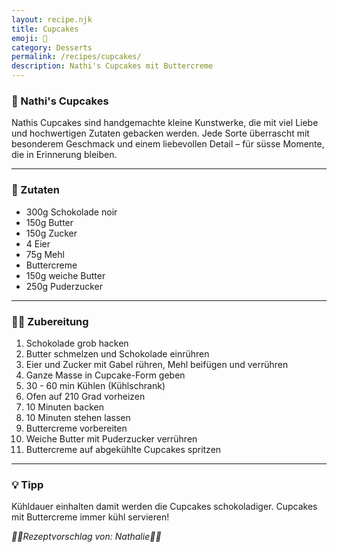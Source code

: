 ```yaml
---
layout: recipe.njk
title: Cupcakes
emoji: 🧁
category: Desserts
permalink: /recipes/cupcakes/
description: Nathi's Cupcakes mit Buttercreme
---
```


### 🧁 Nathi's Cupcakes

<!-- Hier einen kurzen Satz schreiben, z. B. wann oder wieso das Rezept besonders ist -->
Nathis Cupcakes sind handgemachte kleine Kunstwerke, die mit viel Liebe und hochwertigen Zutaten gebacken werden. Jede Sorte überrascht mit besonderem Geschmack und einem liebevollen Detail – für süsse Momente, die in Erinnerung bleiben.

---

### 🛒 Zutaten

- 300g Schokolade noir
- 150g Butter
- 150g Zucker
- 4 Eier
- 75g Mehl
- Buttercreme
- 150g weiche Butter
- 250g Puderzucker

---

### 👩‍🍳 Zubereitung

1. Schokolade grob hacken
2. Butter schmelzen und Schokolade einrühren
3. Eier und Zucker mit Gabel rühren, Mehl beifügen und verrühren
4. Ganze Masse in Cupcake-Form geben
5. 30 - 60 min Kühlen (Kühlschrank)
6. Ofen auf 210 Grad vorheizen
7. 10 Minuten backen
8. 10 Minuten stehen lassen
9. Buttercreme vorbereiten
10. Weiche Butter mit Puderzucker verrühren
11. Buttercreme auf abgekühlte Cupcakes spritzen

---

### 💡 Tipp

Kühldauer einhalten damit werden die Cupcakes schokoladiger. Cupcakes mit Buttercreme immer kühl servieren!



_👩‍🍳Rezeptvorschlag von: Nathalie👩‍🍳_